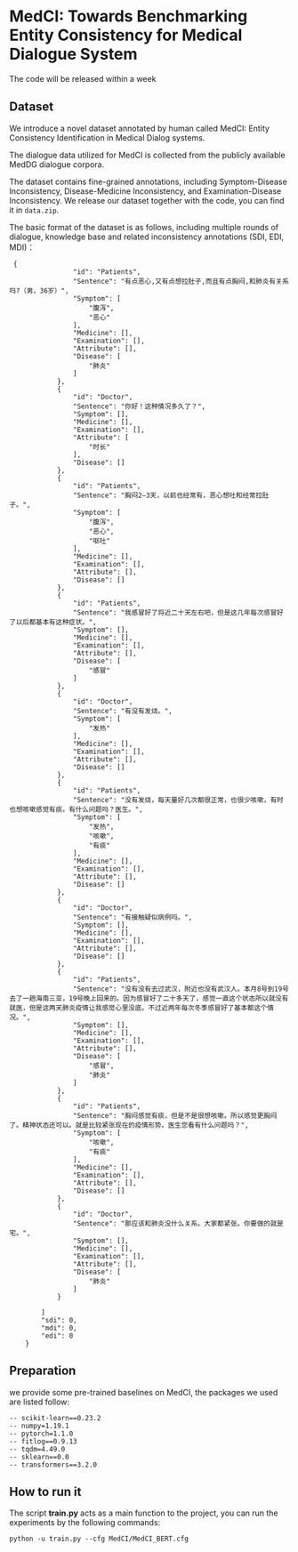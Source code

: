 # MedCI: Towards Benchmarking Entity Consistency for Medical Dialogue System
The code will be released within a week

##  Dataset
We introduce a novel dataset annotated by human called MedCI: Entity Consistency Identification in Medical Dialog systems. 

The dialogue data utilized for MedCI is collected from the publicly available MedDG dialogue corpora. 

The dataset contains fine-grained annotations, including Symptom-Disease Inconsistency, Disease-Medicine Inconsistency, and Examination-Disease Inconsistency. We release our dataset together with the code, you can find it in `data.zip`.

The basic format of the dataset is as follows, including multiple rounds of dialogue, knowledge base and related inconsistency annotations (SDI, EDI, MDI)：

```
 {
                "id": "Patients",
                "Sentence": "有点恶心,又有点想拉肚子,而且有点胸闷,和肺炎有关系吗?（男，36岁）",
                "Symptom": [
                    "腹泻",
                    "恶心"
                ],
                "Medicine": [],
                "Examination": [],
                "Attribute": [],
                "Disease": [
                    "肺炎"
                ]
            },
            {
                "id": "Doctor",
                "Sentence": "你好！这种情况多久了？",
                "Symptom": [],
                "Medicine": [],
                "Examination": [],
                "Attribute": [
                    "时长"
                ],
                "Disease": []
            },
            {
                "id": "Patients",
                "Sentence": "胸闷2—3天，以前也经常有，恶心想吐和经常拉肚子。",
                "Symptom": [
                    "腹泻",
                    "恶心",
                    "呕吐"
                ],
                "Medicine": [],
                "Examination": [],
                "Attribute": [],
                "Disease": []
            },
            {
                "id": "Patients",
                "Sentence": "我感冒好了将近二十天左右吧，但是这几年每次感冒好了以后都基本有这种症状。",
                "Symptom": [],
                "Medicine": [],
                "Examination": [],
                "Attribute": [],
                "Disease": [
                    "感冒"
                ]
            },
            {
                "id": "Doctor",
                "Sentence": "有没有发烧。",
                "Symptom": [
                    "发热"
                ],
                "Medicine": [],
                "Examination": [],
                "Attribute": [],
                "Disease": []
            },
            {
                "id": "Patients",
                "Sentence": "没有发烧，每天量好几次都很正常，也很少咳嗽，有时也想咳嗽感觉有痰。有什么问题吗？医生。",
                "Symptom": [
                    "发热",
                    "咳嗽",
                    "有痰"
                ],
                "Medicine": [],
                "Examination": [],
                "Attribute": [],
                "Disease": []
            },
            {
                "id": "Doctor",
                "Sentence": "有接触疑似病例吗。",
                "Symptom": [],
                "Medicine": [],
                "Examination": [],
                "Attribute": [],
                "Disease": []
            },
            {
                "id": "Patients",
                "Sentence": "没有没有去过武汉，附近也没有武汉人。本月8号到19号去了一趟海南三亚，19号晚上回来的。因为感冒好了二十多天了，感觉一直这个状态所以就没有就医，但是这两天肺炎疫情让我感觉心里没底。不过近两年每次冬季感冒好了基本都这个情况。",
                "Symptom": [],
                "Medicine": [],
                "Examination": [],
                "Attribute": [],
                "Disease": [
                    "感冒",
                    "肺炎"
                ]
            },
            {
                "id": "Patients",
                "Sentence": "胸闷感觉有痰，但是不是很想咳嗽。所以感觉更胸闷了。精神状态还可以。就是比较紧张现在的疫情形势。医生您看有什么问题吗？",
                "Symptom": [
                    "咳嗽",
                    "有痰"
                ],
                "Medicine": [],
                "Examination": [],
                "Attribute": [],
                "Disease": []
            },
            {
                "id": "Doctor",
                "Sentence": "那应该和肺炎没什么关系。大家都紧张。你要做的就是宅。",
                "Symptom": [],
                "Medicine": [],
                "Examination": [],
                "Attribute": [],
                "Disease": [
                    "肺炎"
                ]
            }
            
        ]
        "sdi": 0,
        "mdi": 0,
        "edi": 0
    }
```
## Preparation

we provide some pre-trained baselines on MedCI, the packages we used are listed follow:

```
-- scikit-learn==0.23.2
-- numpy=1.19.1
-- pytorch=1.1.0
-- fitlog==0.9.13
-- tqdm=4.49.0
-- sklearn==0.0
-- transformers==3.2.0
```

## How to run it

The script **train.py** acts as a main function to the project, you can run the experiments by the following commands:

```
python -u train.py --cfg MedCI/MedCI_BERT.cfg
```



